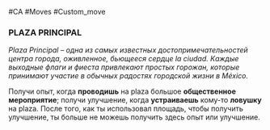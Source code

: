 #CA #Moves #Custom_move

### PLAZA PRINCIPAL
*Plaza Principal – одна из самых известных достопримечательностей центра города, оживленное, бьющееся сердце la ciudad. Каждые выходные флаги и фиеста привлекают простых горожан, которые принимают учаcтие в обычных радостях городской жизни в México.*

Получи опыт, когда **проводишь** на plaza большое **общественное мероприятие**; получи улучшение, когда **устраиваешь** кому-то **ловушку** на plaza. После того, как ты использовал площадь, чтобы получить улучшение, ты больше не можешь получить здесь опыт или улучшение.
